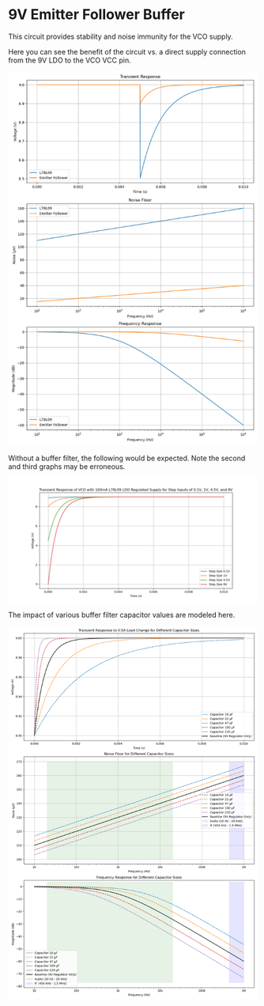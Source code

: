 # 9V Emitter Follower Buffer

This circuit provides stability and noise immunity for the VCO supply.

Here you can see the benefit of the circuit vs. a direct supply connection from the 9V LDO to the VCO VCC pin.

![image](9v-emitter-follower-buffer-filter-en.png)

Without a buffer filter, the following would be expected. Note the second and third graphs may be erroneous.

![image](regulator-to-vco-no-buffer-filter-en.png)

The impact of various buffer filter capacitor values are modeled here.

![image](9v-emitter-follower-buffer-filter-sizes-en.png)
